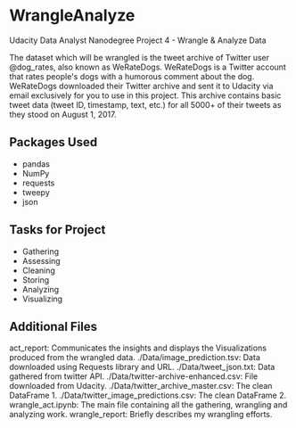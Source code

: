 # WrangleAnalyze
Udacity Data Analyst Nanodegree
Project 4 - Wrangle & Analyze Data

The dataset which will be wrangled is the tweet archive of Twitter user @dog_rates, also known as WeRateDogs. WeRateDogs is a Twitter account that rates people's dogs with a humorous comment about the dog. WeRateDogs downloaded their Twitter archive and sent it to Udacity via email exclusively for you to use in this project. This archive contains basic tweet data (tweet ID, timestamp, text, etc.) for all 5000+ of their tweets as they stood on August 1, 2017.

## Packages Used
- pandas
- NumPy
- requests
- tweepy
- json

## Tasks for Project
- Gathering
- Assessing
- Cleaning
- Storing
- Analyzing
- Visualizing

## Additional Files
act_report: Communicates the insights and displays the Visualizations produced from the wrangled data.
./Data/image_prediction.tsv: Data downloaded using Requests library and URL.
./Data/tweet_json.txt: Data gathered from twitter API.
./Data/twitter-archive-enhanced.csv: File downloaded from Udacity.
./Data/twitter_archive_master.csv: The clean DataFrame 1.
./Data/twitter_image_predictions.csv: The clean DataFrame 2.
wrangle_act.ipynb: The main file containing all the gathering, wrangling and analyzing work.
wrangle_report: Briefly describes my wrangling efforts.
